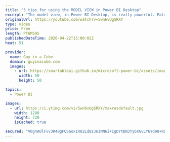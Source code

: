 ```yaml
---
title: "3 tips for using the MODEL VIEW in Power BI Desktop"
excerpt: "The model view, in Power BI Desktop, is really powerful. Patrick shares 3 tips that you may not have known about.  📢 Become a member: https://guyinacu.be/membership   *******************  Want to take your Power BI skills to the next level? We have training courses available to help you with your journey."
originalUrl: https://youtube.com/watch?v=5wn6vUgSRXY
type: video
price: Free
length: PT6M59S
publishedDateTime: 2020-04-22T15:00:02Z
heat: 51

provider:
  name: Guy in a Cube
  domain: guyinacube.com
  images:
    - url: https://smartableai.github.io/microsoft-power-bi/assets/images/organizations/guyinacube.com-50x50.jpg
      width: 50
      height: 50

topics:
  - Power BI

images:
  - url: https://i.ytimg.com/vi/5wn6vUgSRXY/maxresdefault.jpg
    width: 1280
    height: 720
    isCached: true

secured: "V0gnAOlFvv3R4BgFQSaox1R82LdBzJ6INN6i+IgDYtBN3Yy6XGvLY6Yd98+RDN3kseYSW5BL0WEUPakjlV9UsbgMgAgEfYPwdqHyzgt2eQi5hyZdHtWGB/nKTXUhnom00ZTCgKhKnCp5Cod99YzXxr3goZm00jlua+JaZ+ms4CuGMh7g4uyz+d86rYAwKs0uw5WyB+ZLl77sOwX4tfXC8MqF/h253vLJBZ1ByiMnckZtkctOA1tx1NOa5gi2WbQeGf3KEOCy2hpmqsUHBkXSe25mnWdqdssJ8W37QbuS8GjK6LE/Up3vjnYCc5teta8VGxU7lAn4U2Jhb3UbLJal1eqArXK72PKpUuF+76ihI9rIggOgbzCWTo7928DqinIGFdtpQ3Jc4Wptt1lCGzhqwQ==;ONh7GnhbFAAHiLouIRIbRQ=="
---
```


